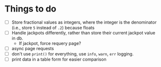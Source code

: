 # Things to do

- [ ] Store fractional values as integers, where the integer is the denominator (i.e., store `5` instead of `.2`) because floats
- [ ] Handle jackpots differently, rather than store their current jackpot value in db.
  - If jackpot, force requery page?
- [ ] async page requests
- [ ] don't use `print()` for everything, use `info`, `warn`, `err` logging.
- [ ] print data in a table form for easier comparison